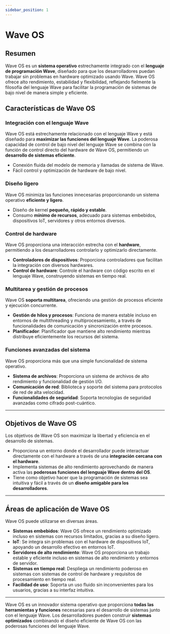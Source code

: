```yaml
---
sidebar_position: 1
---
```


# Wave OS

## Resumen

Wave OS es un **sistema operativo** estrechamente integrado con el **lenguaje de programación Wave**, diseñado para que los desarrolladores puedan trabajar sin problemas en hardware optimizado usando Wave.
Wave OS ofrece alto rendimiento, estabilidad y flexibilidad, reflejando fielmente la filosofía del lenguaje Wave para facilitar la programación de sistemas de bajo nivel de manera simple y eficiente.

## Características de Wave OS

### Integración con el lenguaje Wave

Wave OS está estrechamente relacionado con el lenguaje Wave y está diseñado para **maximizar las funciones del lenguaje Wave**. La poderosa capacidad de control de bajo nivel del lenguaje Wave se combina con la función de control directo del hardware de Wave OS, permitiendo un **desarrollo de sistemas eficiente**.

- Conexión fluida del modelo de memoria y llamadas de sistema de Wave.
- Fácil control y optimización de hardware de bajo nivel.

### Diseño ligero

Wave OS minimiza las funciones innecesarias proporcionando un sistema operativo **eficiente y ligero**.

- Diseño de kernel **pequeño, rápido y estable**.
- Consumo **mínimo de recursos**, adecuado para sistemas embebidos, dispositivos IoT, servidores y otros entornos diversos.

### Control de hardware

Wave OS proporciona una interacción estrecha con el **hardware**, permitiendo a los desarrolladores controlarlo y optimizarlo directamente.

- **Controladores de dispositivos**: Proporciona controladores que facilitan la integración con diversos hardwares.
- **Control de hardware**: Controle el hardware con código escrito en el lenguaje Wave, construyendo sistemas en tiempo real.

### Multitarea y gestión de procesos

Wave OS **soporta multitarea**, ofreciendo una gestión de procesos eficiente y ejecución concurrente.

- **Gestión de hilos y procesos**: Funciona de manera estable incluso en entornos de multithreading y multiprocesamiento, a través de funcionalidades de comunicación y sincronización entre procesos.
- **Planificador**: Planificador que mantiene alto rendimiento mientras distribuye eficientemente los recursos del sistema.

### Funciones avanzadas del sistema

Wave OS proporciona más que una simple funcionalidad de sistema operativo.

- **Sistema de archivos**: Proporciona un sistema de archivos de alto rendimiento y funcionalidad de gestión I/O.
- **Comunicación de red**: Biblioteca y soporte del sistema para protocolos de red de alta velocidad.
- **Funcionalidades de seguridad**: Soporta tecnologías de seguridad avanzadas como cifrado post-cuántico.

---

## Objetivos de Wave OS

Los objetivos de Wave OS son maximizar la libertad y eficiencia en el desarrollo de sistemas.

- Proporciona un entorno donde el desarrollador puede interactuar directamente con el hardware a través de una **integración cercana con el hardware**.
- Implementa sistemas de alto rendimiento aprovechando de manera activa las **poderosas funciones del lenguaje Wave dentro del OS**.
- Tiene como objetivo hacer que la programación de sistemas sea intuitiva y fácil a través de un **diseño amigable para los desarrolladores**.

---

## Áreas de aplicación de Wave OS

Wave OS puede utilizarse en diversas áreas.

- **Sistemas embebidos**: Wave OS ofrece un rendimiento optimizado incluso en sistemas con recursos limitados, gracias a su diseño ligero.
- **IoT**: Se integra sin problemas con el hardware de dispositivos IoT, apoyando un desarrollo efectivo en entornos IoT.
- **Servidores de alto rendimiento**: Wave OS proporciona un trabajo estable y eficiente incluso en sistemas de alto rendimiento y entornos de servidor.
- **Sistemas en tiempo real**: Despliega un rendimiento poderoso en sistemas con sistemas de control de hardware y requisitos de procesamiento en tiempo real.
- **Facilidad de uso**: Soporta un uso fluido sin inconvenientes para los usuarios, gracias a su interfaz intuitiva.

---

Wave OS es un innovador sistema operativo que proporciona **todas las herramientas y funciones** necesarias para el desarrollo de sistemas junto con el lenguaje Wave.
Los desarrolladores pueden construir **sistemas optimizados** combinando el diseño eficiente de Wave OS con las poderosas funciones del lenguaje Wave.
